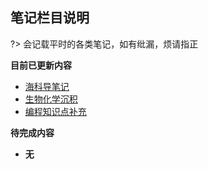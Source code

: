 ## 笔记栏目说明 <!-- {docsify-ignore-all} -->

?> 会记载平时的各类笔记，如有纰漏，烦请指正

**目前已更新内容**

- [海科导笔记](Page/Notes/海科导笔记 "关于海洋科学导论的笔记")
- [生物化学沉积](Page/Notes/生物化学沉积 "关于生物化学沉积的笔记")
- [编程知识点补充](Page/Notes/知识点补充 "一些知识点")

**待完成内容**

- **无**

